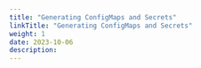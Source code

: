 ```yaml
---
title: "Generating ConfigMaps and Secrets"
linkTitle: "Generating ConfigMaps and Secrets"
weight: 1
date: 2023-10-06
description:
---
```

